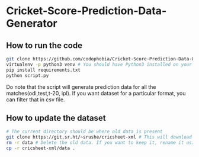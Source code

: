 # Cricket-Score-Prediction-Data-Generator

## How to run the code

```bash
git clone https://github.com/codophobia/Cricket-Score-Prediction-Data-Generator.git
virtualenv -p python3 venv # You should have Python3 installed on your system
pip install requirements.txt
python script.py
```

Do note that the script will generate prediction data for all the matches(odi,test,t-20, ipl).
If you want dataset for a particular format, you can filter that in csv file.

## How to update the dataset

```bash
# The current directory should be where old data is present
git clone https://git.sr.ht/~srushe/cricsheet-xml # This will download the dataset from https://git.sr.ht/~srushe/cricsheet-xml
rm -r data # Delete the old data. If you want to keep it, rename it using mv command.
cp -r cricsheet-xml/data .
```


